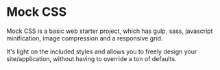 # Mock CSS

Mock CSS is a basic web starter project, which has gulp, sass, javascript minification, image compression and a responsive grid.

It's light on the included styles and allows you to freely design your site/application, without having to override a ton of defaults.

